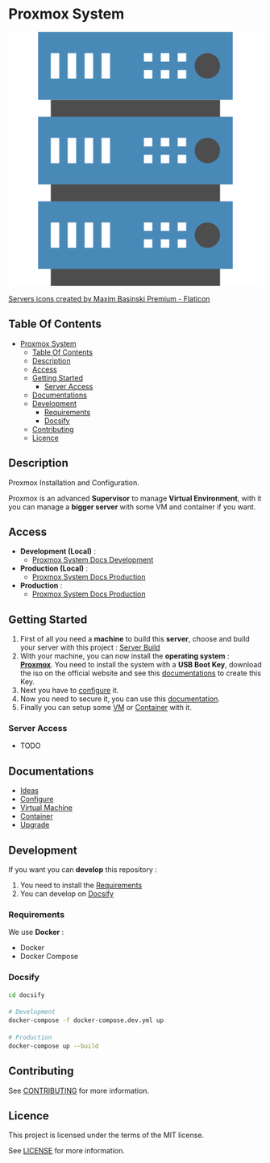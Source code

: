 # Proxmox System

![Icon](./icon.png)

[Servers icons created by Maxim Basinski Premium - Flaticon](https://www.flaticon.com/free-icons/servers)

## Table Of Contents

- [Proxmox System](#proxmox-system)
  - [Table Of Contents](#table-of-contents)
  - [Description](#description)
  - [Access](#access)
  - [Getting Started](#getting-started)
    - [Server Access](#server-access)
  - [Documentations](#documentations)
  - [Development](#development)
    - [Requirements](#requirements)
    - [Docsify](#docsify)
  - [Contributing](#contributing)
  - [Licence](#licence)

## Description

Proxmox Installation and Configuration.

Proxmox is an advanced **Supervisor** to manage **Virtual Environment**, with it you can manage a **bigger server** with some VM and container if you want.

## Access

- **Development (Local)** :
  - [Proxmox System Docs Development](http://localhost:6007)
- **Production (Local)** :
  - [Proxmox System Docs Production](http://localhost:6007)
- **Production** :
  - [Proxmox System Docs Production](https://proginfra.gitlab.io/proxmox_system)

## Getting Started

1) First of all you need a **machine** to build this **server**, choose and build your server with this project : [Server Build](https://proginfra.gitlab.io/server_build/#/)
2) With your machine, you can now install the **operating system** : **[Proxmox](https://www.proxmox.com/en/downloads/category/proxmox-virtual-environment)**. You need to install the system with a **USB Boot Key**, download the iso on the official website and see this [documentations](https://progdevlab.gitlab.io/dyntools/#/docs/global/boot) to create this Key.
3) Next you have to [configure](./docs/configure.md) it.
4) Now you need to secure it, you can use this [documentation](https://progdevlab.gitlab.io/dyntools/#/docs/linux/ssh).
5) Finally you can setup some [VM](./docs/vm.md) or [Container](./docs/container.md) with it.

### Server Access

- TODO

## Documentations

- [Ideas](./docs/ideas.md)
- [Configure](./docs/configure.md)
- [Virtual Machine](./docs/vm.md)
- [Container](./docs/container.md)
- [Upgrade](./docs/upgrade.md)

## Development

If you want you can **develop** this repository :

1) You need to install the [Requirements](#requirements)
2) You can develop on [Docsify](#docsify)

### Requirements

We use **Docker** :

- Docker
- Docker Compose

### Docsify

```bash
cd docsify

# Development
docker-compose -f docker-compose.dev.yml up

# Production
docker-compose up --build
```

## Contributing

See [CONTRIBUTING](./CONTRIBUTING.md) for more information.

## Licence

This project is licensed under the terms of the MIT license.

See [LICENSE](./LICENCE) for more information.
